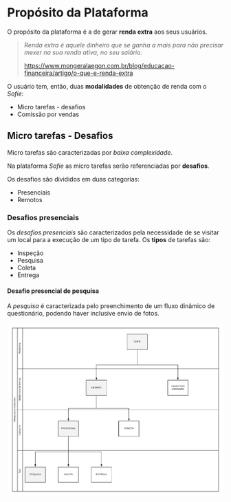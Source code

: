 # Propósito da Plataforma

O propósito da plataforma é a de gerar **renda extra** aos seus usuários.  



> _Renda extra é aquele dinheiro que se ganha a mais para não precisar mexer na sua renda ativa, no seu salário._ 
>
> https://www.mongeralaegon.com.br/blog/educacao-financeira/artigo/o-que-e-renda-extra



O usuário tem, então, duas **modalidades** de obtenção de renda com o *Sofie*:

- Micro tarefas - desafios
- Comissão por vendas 



## Micro tarefas - Desafios

Micro tarefas são caracterizadas por *baixa complexidade*.

Na plataforma _Sofie_ as micro tarefas serão referenciadas por **desafios**.

Os desafios são divididos em duas categorias:

- Presenciais
- Remotos



### Desafios presenciais

Os _desafios presenciais_ são caracterizados pela necessidade de se visitar um local para a execução de um tipo de tarefa. Os **tipos** de tarefas são:

- Inspeção
- Pesquisa
- Coleta
- Entrega



#### Desafio presencial de pesquisa

A *pesquisa* é caracterizada pelo preenchimento de um fluxo dinâmico de questionário, podendo haver inclusive envio de fotos.





![](assets/purpose.png)